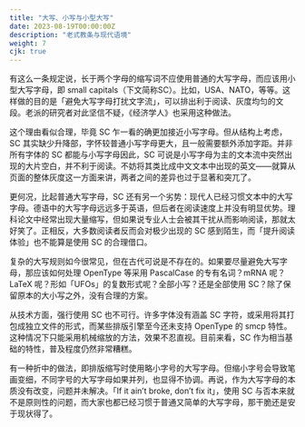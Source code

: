 ```yaml
---
title: "大写、小写与小型大写"
date: 2023-08-19T00:00:00Z
description: "老式教条与现代语境"
weight: 7
cjk: true
---
```


有这么一条规定说，长于两个字母的缩写词不应使用普通的大写字母，而应该用小型大写字母，即 small capitals（下文简称SC）。比如，<span class="small-caps">USA</span>、<span class="small-caps">NATO</span>，等等。这样做的目的是「避免大写字母打扰文字流」，可以排出利于阅读、灰度均匀的文段。老派的研究者对此坚信不疑，《经济学人》也采用这种做法。

这个理由看似合理，毕竟 SC 乍一看的确更加接近小写字母。但从结构上考虑，SC 其实缺少升降部，字怀较普通小写字母更大，且一般需要额外添加字距。并非所有字体的 SC 都能与小写字母因此，SC 可说是小写字母为主的文本流中突然出现的大片空白，并不利于阅读。不妨将其类比成中文文本中出现的英文——就算从页面的整体灰度这一方面来讲，两者之间的差异也过于显著和突兀了。

更何况，比起普通大写字母，SC 还有另一个劣势：现代人已经习惯文本中的大写字母。德语中的大写字母远远多于英语，但后者在阅读速度上并没有明显优势。理科论文中经常出现大量缩写，但如果说专业人士会被其干扰从而影响阅读，那就太好笑了。正相反，大多数阅读者反而会对极少出现的 SC 感到陌生，而「提升阅读体验」也不能算是使用 SC 的合理借口。

复杂的大写规则如今很常见，但在古代可说是不存在的。如果要尽量避免大写字母，那应该如何处理 OpenType 等采用 PascalCase 的专有名词？mRNA 呢？LaTeX 呢？形如「UFOs」的复数形式呢？全部小写？还是全部使用 SC？除了保留原本的大小写之外，没有合理的方案。

从技术方面，强行使用 SC 也不可行。许多字体没有涵盖 SC 字符，或采用将其打包成独立文件的形式，而某些排版引擎至今还未支持 OpenType 的 smcp 特性。这种情况下只能采用机械缩放的方法，效果不忍直视。目前来看，SC 作为相当基础的特性，普及程度仍然非常糟糕。

有一种折中的做法，即排版缩写时使用略小字号的大写字母。但缩小字号会导致笔画变细，不同字号的大写字母如果并列，也显得不协调。再说，作为大写字母的本质没有改变，问题并未解决。「If it ain’t broke, don’t fix it」，使用 SC 与否本来就不是原则性的问题，而大家也都已经习惯于普通又简单的大写字母，那干脆还是安于现状得了。
